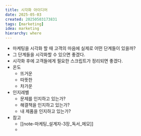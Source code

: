 ```yaml
---
title: 시각화 아이디어
date: 2025-05-03
created: 20250503173831
tags: [marketing]
idea: marketing
hierarchy: where
---
```

* 마케팅을 시각화 할 때 고객의 마음에 실제로 어떤 단계들이 있을까?
* 그 단계들을 시각화할 수 있으면 좋겠다.
* 시각화 후에 고객들에게 필요한 스크립트가 정리되면 좋겠다.
* 온도
	* 뜨거운
	* 따뜻한
	* 차가운
* 인지레벨
	* 문제를 인지하고 있는가?
	* 해결책을 인지하고 있는가?
	* 내 제품을 인지하고 있는가?
* 참고
	* [[note-마케팅_설계자-3장_독서_메모]]
	* 
